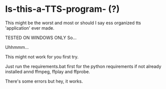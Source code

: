 # Is-this-a-TTS-program- (?)
This might be the worst and most or should I say ess organized tts 'application' ever made.

TESTED ON WINDOWS ONLY
So...

Uhhmmm...

This might not work for you first try.

Just run the requirements.bat first for the python requirements if not already installed annd ffmpeg, ffplay and ffprobe.

There's some errors but hey, it works.
